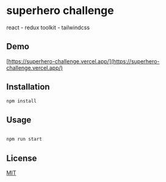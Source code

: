 # superhero challenge

react - redux toolkit - tailwindcss

## Demo

[https://superhero-challenge.vercel.app/](https://superhero-challenge.vercel.app/)

## Installation

```bash
npm install
```

## Usage

```bash

npm run start

```

## License

[MIT](https://choosealicense.com/licenses/mit/)

